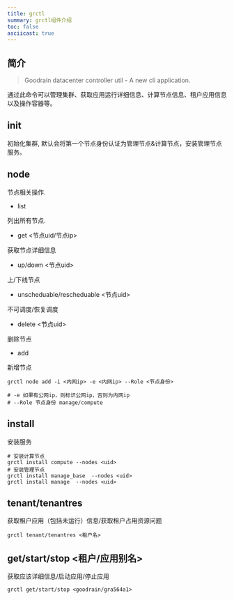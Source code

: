 ```yaml
---
title: grctl
summary: grctl组件介绍
toc: false
asciicast: true
---
```


<div id="toc"></div>

## 简介

> Goodrain datacenter controller util - A new cli application.

通过此命令可以管理集群、获取应用运行详细信息、计算节点信息、租户应用信息以及操作容器等。

## init

初始化集群, 默认会将第一个节点身份认证为管理节点&计算节点，安装管理节点服务。

## node

节点相关操作.

- list

列出所有节点.

- get <节点uid/节点ip>

获取节点详细信息

- up/down <节点uid>

上/下线节点

- unscheduable/rescheduable <节点uid>

不可调度/恢复调度

- delete <节点uid>

删除节点

- add 

新增节点

```
grctl node add -i <内网ip> -e <内网ip> --Role <节点身份>

# -e 如果有公网ip，则标识公网ip，否则为内网ip
# --Role 节点身份 manage/compute
```

## install

安装服务

```
# 安装计算节点
grctl install compute --nodes <uid>
# 安装管理节点
grctl install manage_base  --nodes <uid>
grctl install manage  --nodes <uid>
```

## tenant/tenantres

获取租户应用（包括未运行）信息/获取租户占用资源问题

```
grctl tenant/tenantres <租户名>
```

## get/start/stop <租户/应用别名>

获取应该详细信息/启动应用/停止应用

```
grctl get/start/stop <goodrain/gra564a1>
```

